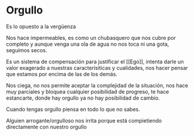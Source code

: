 # Orgullo

Es lo opuesto a la vergüenza

Nos hace impermeables, es como un chubasquero que nos cubre por completo y aunque venga una ola de agua no nos toca ni una gota, seguimos secos. 

Es un sistema de compensación para justificar el [[Ego]], intenta darle un valor exagerado a nuestras caracterísiticas y cualidades, nos hacer pensar que estamos por encima de las de los demás.

Nos ciega, no nos permite aceptar la complejidad de la situación, nos hace muy parciales y bloquea cualquier posibilidad de progreso, te hace estancarte, donde hay orgullo ya no hay posibilidad de cambio.

Cuando tengas orgullo piensa en todo lo que no sabes.

Alguien arrogante/orgulloso nos irrita porque está compietiendo directamente con nuestro orgullo